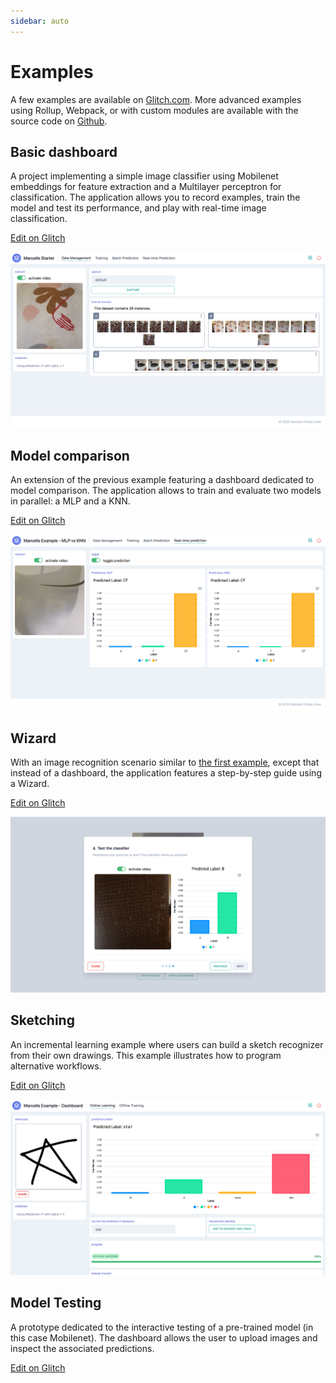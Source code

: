 ```yaml
---
sidebar: auto
---
```


# Examples

A few examples are available on [Glitch.com](https://glitch.com/@marcelle.crew/marcelle-examples). More advanced examples using Rollup, Webpack, or with custom modules are available with the source code on [Github](https://github.com/marcellejs/marcelle).

## Basic dashboard

A project implementing a simple image classifier using Mobilenet embeddings for feature extraction and a Multilayer perceptron for classification. The application allows you to record examples, train the model and test its performance, and play with real-time image classification.

[Edit on Glitch](https://glitch.com/~marcelle-v2-dashboard)

![Screenshot of an example marcelle Application](./images/marcelle-dashboard.png)

## Model comparison

An extension of the previous example featuring a dashboard dedicated to model comparison. The application allows to train and evaluate two models in parallel: a MLP and a KNN.

[Edit on Glitch](https://glitch.com/~marcelle-v2-mlp-vs-knn)

![Screenshot of an example marcelle Application](./images/marcelle-mlp-vs-knn.png)

## Wizard

With an image recognition scenario similar to [the first example](#basic-dashboard), except that instead of a dashboard, the application features a step-by-step guide using a Wizard.

[Edit on Glitch](https://glitch.com/~marcelle-v2-wizard)

![Screenshot of an example marcelle Application](./images/marcelle-wizard.png)

## Sketching

An incremental learning example where users can build a sketch recognizer from their own drawings. This example illustrates how to program alternative workflows.

[Edit on Glitch](https://glitch.com/~marcelle-v2-sketch)

![Screenshot of an example marcelle Application](./images/marcelle-sketch.png)

## Model Testing

A prototype dedicated to the interactive testing of a pre-trained model (in this case Mobilenet). The dashboard allows the user to upload images and inspect the associated predictions.

[Edit on Glitch](https://glitch.com/~marcelle-v2-testing)
